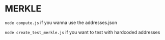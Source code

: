 # MERKLE

`node compute.js` if you wanna use the addresses.json

`node create_test_merkle.js` if you want to test with hardcoded addresses
